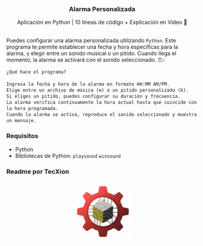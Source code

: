 <h3 align="center">Alarma Personalizada</h3>

  <p align="center">
    Aplicación en Python | 10 líneas de código + Explicación en Video 🧭
    <br>
    <br />
  </p>
</p>

Puedes configurar una alarma personalizada utilizando `Python`. Este programa te permite establecer una fecha y hora específicas para la alarma, y elegir entre un sonido musical o un pitido. Cuando llega el momento, la alarma se activará con el sonido seleccionado. ⏰🎶

```
¿Qué hace el programa?

Ingresa la fecha y hora de la alarma en formato HH:MM AM/PM.
Elige entre un archivo de música (m) o un pitido personalizado (b).
Si eliges un pitido, puedes configurar su duración y frecuencia.
La alarma verifica continuamente la hora actual hasta que coincide con la hora programada.
Cuando la alarma se activa, reproduce el sonido seleccionado y muestra un mensaje.
```

### Requisitos

* Python
* Bibliotecas de Python: `playsound` `winsound`


### Readme por TecXion
<h3 align="center"><img src="https://github.com/tecxion/TecXion/blob/main/Media/TECXARTgif2.gif"></h3>
